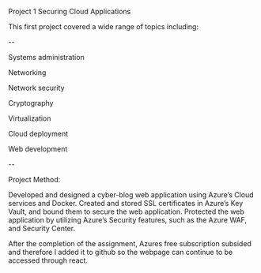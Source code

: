 Project 1 Securing Cloud Applications

This first project covered a wide range of topics including: 

--

Systems administration

Networking

Network security

Cryptography

Virtualization

Cloud deployment

Web development

--

Project Method:

Developed and designed a cyber-blog web application using Azure’s Cloud services and Docker. Created and stored SSL certificates in Azure’s Key Vault, and bound them to secure the web application. Protected the web application by utilizing Azure’s Security features, such as the Azure WAF, and Security Center.


After the completion of the assignment, Azures free subscription subsided and therefore I added it to github so the webpage can continue to be accessed through react.
